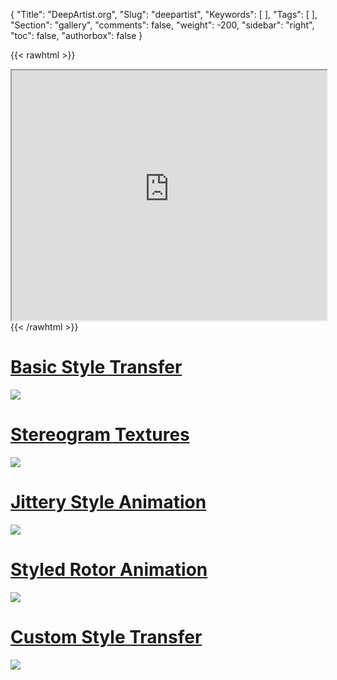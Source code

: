{
 "Title": "DeepArtist.org",
 "Slug": "deepartist",
 "Keywords": [
 ],
 "Tags": [
 ],
 "Section": "gallery",
 "comments": false,
 "weight": -200,
 "sidebar": "right",
 "toc": false,
 "authorbox": false
}

{{< rawhtml >}}
<iframe height="400" src="https://mindseye-art-7f168.s3.us-west-2.amazonaws.com/reports/201809254836/etc/tile_.view.html" width="100%"></iframe>
{{< /rawhtml >}}

<!--more-->

# [Basic Style Transfer](http://examples.deepartist.org/StyleTransfer.html)
![](http://examples.deepartist.org/img/cab5c532-4dac-46a1-bb67-02bd154ea837.jpg)

# [Stereogram Textures](http://examples.deepartist.org/TextureStereogram.html)
![](http://examples.deepartist.org/img/6d1e04c3-13d0-458a-af7c-cea5c851af10.jpg)


# [Jittery Style Animation](http://examples.deepartist.org/AnimatedStyleTransfer.html)
![](http://examples.deepartist.org/img/3be18c8e-308e-4fc3-9a99-2f520c303504.gif)


# [Styled Rotor Animation](http://examples.deepartist.org/AnimatedRotor.html)
![](http://examples.deepartist.org/img/fafb0d00-9ebe-4b47-a084-c2852fa84a53.gif)


# [Custom Style Transfer](http://examples.deepartist.org/SmoothStyle.html)
![](http://examples.deepartist.org/img/6bf9920f-9039-4982-9d80-e6afe069a282.jpg)

